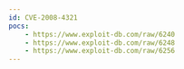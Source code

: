 ```yaml
---
id: CVE-2008-4321
pocs:
    - https://www.exploit-db.com/raw/6240
    - https://www.exploit-db.com/raw/6248
    - https://www.exploit-db.com/raw/6256
---
```

